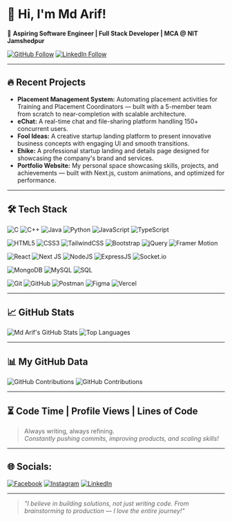 # 👋 Hi, I'm Md Arif! 
🚀 **Aspiring Software Engineer | Full Stack Developer | MCA @ NIT Jamshedpur**

[![GitHub Follow](https://img.shields.io/github/followers/Arif20484423?label=Follow&style=social)](https://github.com/Arif20484423)
[![LinkedIn Follow](https://img.shields.io/badge/Follow%20on-LinkedIn-blue?style=flat&logo=linkedin)](https://linkedin.com/in/md-arif-181a0a205/)

---

## 🔥 Recent Projects
- **Placement Management System:** Automating placement activities for Training and Placement Coordinators — built with a 5-member team from scratch to near-completion with scalable architecture.
- **eChat:** A real-time chat and file-sharing platform handling 150+ concurrent users.
- **Fool Ideas:** A creative startup landing platform to present innovative business concepts with engaging UI and smooth transitions.
- **Ehike:** A professional startup landing and details page designed for showcasing the company's brand and services.
- **Portfolio Website:** My personal space showcasing skills, projects, and achievements — built with Next.js, custom animations, and optimized for performance.
  
---

## 🛠️ Tech Stack

![C](https://img.shields.io/badge/C-00599C?style=for-the-badge&logo=c&logoColor=white)
![C++](https://img.shields.io/badge/C++-00599C?style=for-the-badge&logo=c%2B%2B&logoColor=white)
![Java](https://img.shields.io/badge/Java-ED8B00?style=for-the-badge&logo=java&logoColor=white)
![Python](https://img.shields.io/badge/Python-3776AB?style=for-the-badge&logo=python&logoColor=white)
![JavaScript](https://img.shields.io/badge/JavaScript-F7DF1E?style=for-the-badge&logo=javascript&logoColor=black)
![TypeScript](https://img.shields.io/badge/TypeScript-007ACC?style=for-the-badge&logo=typescript&logoColor=white)

![HTML5](https://img.shields.io/badge/HTML5-E34F26?style=for-the-badge&logo=html5&logoColor=white)
![CSS3](https://img.shields.io/badge/CSS3-1572B6?style=for-the-badge&logo=css3&logoColor=white)
![TailwindCSS](https://img.shields.io/badge/TailwindCSS-38B2AC?style=for-the-badge&logo=tailwind-css&logoColor=white)
![Bootstrap](https://img.shields.io/badge/Bootstrap-563D7C?style=for-the-badge&logo=bootstrap&logoColor=white)
![jQuery](https://img.shields.io/badge/jQuery-0769AD?style=for-the-badge&logo=jquery&logoColor=white)
![Framer Motion](https://img.shields.io/badge/Framer_Motion-0055FF?style=for-the-badge&logo=framer&logoColor=white)

![React](https://img.shields.io/badge/React-20232A?style=for-the-badge&logo=react&logoColor=61DAFB)
![Next JS](https://img.shields.io/badge/NextJS-000000?style=for-the-badge&logo=next.js&logoColor=white)
![NodeJS](https://img.shields.io/badge/Node.js-339933?style=for-the-badge&logo=node.js&logoColor=white)
![ExpressJS](https://img.shields.io/badge/Express.js-000000?style=for-the-badge&logo=express&logoColor=white)
![Socket.io](https://img.shields.io/badge/Socket.io-010101?style=for-the-badge&logo=socket.io&logoColor=white)

![MongoDB](https://img.shields.io/badge/MongoDB-4EA94B?style=for-the-badge&logo=mongodb&logoColor=white)
![MySQL](https://img.shields.io/badge/MySQL-4479A1?style=for-the-badge&logo=mysql&logoColor=white)
![SQL](https://img.shields.io/badge/SQL-4479A1?style=for-the-badge&logo=sqlite&logoColor=white)

![Git](https://img.shields.io/badge/Git-F05032?style=for-the-badge&logo=git&logoColor=white)
![GitHub](https://img.shields.io/badge/GitHub-181717?style=for-the-badge&logo=github&logoColor=white)
![Postman](https://img.shields.io/badge/Postman-FF6C37?style=for-the-badge&logo=postman&logoColor=white)
![Figma](https://img.shields.io/badge/Figma-F24E1E?style=for-the-badge&logo=figma&logoColor=white)
![Vercel](https://img.shields.io/badge/Vercel-000000?style=for-the-badge&logo=vercel&logoColor=white)


---

## 📈 GitHub Stats
![Md Arif's GitHub Stats](https://github-readme-stats.vercel.app/api?username=Arif20484423&show_icons=true&theme=radical)
![Top Languages](https://github-readme-stats.vercel.app/api/top-langs/?username=Arif20484423&layout=compact&theme=radical)

---

## 📊 My GitHub Data

![GitHub Contributions](https://github-readme-streak-stats.herokuapp.com/?user=Arif20484423&theme=radical&hide_border=true)
![GitHub Contributions](https://github-profile-summary-cards.vercel.app/api/cards/profile-details?username=Arif20484423&theme=radical)



---

## ⏳ Code Time | Profile Views | Lines of Code
> Always writing, always refining.  
> *Constantly pushing commits, improving products, and scaling skills!*

---

## 🌐 Socials:
[![Facebook](https://img.shields.io/badge/Facebook-%231877F2.svg?logo=Facebook&logoColor=white)](https://facebook.com/https://www.facebook.com/profile.php?id=100032643334410) [![Instagram](https://img.shields.io/badge/Instagram-%23E4405F.svg?logo=Instagram&logoColor=white)](https://instagram.com/https://www.instagram.com/md3407arif/) [![LinkedIn](https://img.shields.io/badge/LinkedIn-%230077B5.svg?logo=linkedin&logoColor=white)](https://linkedin.com/in/https://www.linkedin.com/in/md-arif-181a0a205/) 

---

> *"I believe in building solutions, not just writing code. From brainstorming to production — I love the entire journey!"*




